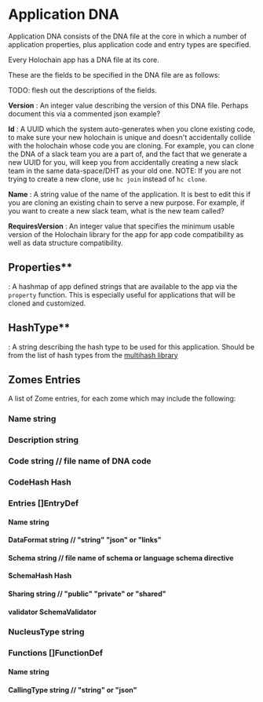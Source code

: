 # Application DNA

Application DNA consists of the DNA file at the core in which a number of application properties, plus application code and entry types are specified.

Every Holochain app has a DNA file at its core.

These are the fields to be specified in the DNA file are as follows:

TODO: flesh out the descriptions of the fields.

**Version**
 : An integer value describing the version of this DNA file. Perhaps document this via a commented json example?

**Id**
 : A UUID which the system auto-generates when you clone existing code, to make sure your new holochain is unique and doesn't accidentally collide with the holochain whose code you are cloning. For example, you can clone the DNA of a slack team you are a part of, and the fact that we generate a new UUID for you, will keep you from accidentally creating a new slack team in the same data-space/DHT as your old one. NOTE: If you are not trying to create a new clone, use `hc join` instead of `hc clone`.

**Name**
 : A string value of the name of the application. It is best to edit this if you are cloning an existing chain to serve a new purpose. For example, if you want to create a new slack team, what is the new team called?

**RequiresVersion**
 : An integer value that specifies the minimum usable version of the Holochain library for the app for app code compatibility as well as data structure compatibility.

## Properties**
 : A hashmap of app defined strings that are available to the app via the `property` function.  This is especially useful for applications that will be cloned and customized.

## HashType**
 : A string describing the hash type to be used for this application.  Should be from the list of hash types from the [multihash library](http://multiformats.io/multihash/)

## Zomes Entries
A list of Zome entries, for each zome which may include the following:

###	Name        string
###	Description string
###	Code        string // file name of DNA code
###	CodeHash    Hash
###	Entries     []EntryDef
####	Name       string
####	DataFormat string // "string" "json" or "links"
####	Schema     string // file name of schema or language schema directive
####	SchemaHash Hash
####	Sharing    string // "public" "private" or "shared"
####	validator  SchemaValidator
###	NucleusType string
###	Functions   []FunctionDef
####	Name        string
####	CallingType string // "string" or "json"

